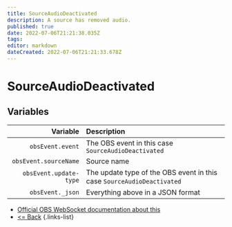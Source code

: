 ```yaml
---
title: SourceAudioDeactivated
description: A source has removed audio.
published: true
date: 2022-07-06T21:21:38.035Z
tags:
editor: markdown
dateCreated: 2022-07-06T21:21:33.678Z
---
```


# SourceAudioDeactivated

## Variables

|               Variable | Description                                                            |
| ----------------------:|:---------------------------------------------------------------------- |
|       `obsEvent.event` | The OBS event in this case `SourceAudioDeactivated`                    |
|  `obsEvent.sourceName` | Source name                                                            |
| `obsEvent.update-type` | The update type of the OBS event in this case `SourceAudioDeactivated` |
|       `obsEvent._json` | Everything above in a JSON format                                      |

* [Official OBS WebSocket documentation about this](https://github.com/obsproject/obs-websocket/blob/4.x-current/docs/generated/protocol.md#sourceaudiodeactivated)
* [<= Back](/en/Integrations/OBS/Events)
{.links-list}